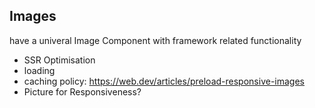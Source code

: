## Images
have a univeral Image Component with framework related functionality

- SSR Optimisation
- loading
- caching policy: https://web.dev/articles/preload-responsive-images
- Picture for Responsiveness?